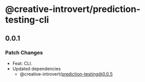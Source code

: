 # @creative-introvert/prediction-testing-cli

## 0.0.1

### Patch Changes

- Feat: CLI.
- Updated dependencies
  - @creative-introvert/prediction-testing@0.0.5
